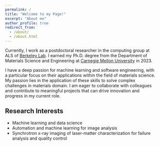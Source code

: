 ```yaml
---
permalink: /
title: "Welcome to my Page!"
excerpt: "About me"
author_profile: true
redirect_from: 
  - /about/
  - /about.html
---
```

Currently, I work as a postdoctoral researcher in the computing group at ALS of [Berkeley Lab](https://www.lbl.gov/). I earned my Ph.D. degree from the Department of Materials Science and Engineering at [Carnegie Mellon University](https://www.cmu.edu/) in 2023. 

I have a deep passion for machine learning and software engineering, with a particular focus on their applications within the field of materials science. My passion lies in the application of these skills to solve complex challenges in materials domain. I am eager to collaborate with colleagues and contribute to meaningful projects that can drive innovation and progress in my current role.

Research Interests
------
* Machine learning and data science
* Automation and machine learning for image analysis
* Synchrotron x-ray imaging of laser-matter characterization for failure analysis and quality control


